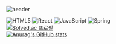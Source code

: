 <!--
**w0obi/w0obi** is a ✨ _special_ ✨ repository because its `README.md` (this file) appears on your GitHub profile.

Here are some ideas to get you started:

- 🔭 I’m currently working on ...
- 🌱 I’m currently learning ...
- 👯 I’m looking to collaborate on ...
- 🤔 I’m looking for help with ...
- 💬 Ask me about ...
- 📫 How to reach me: ...
- 😄 Pronouns: ...
- ⚡ Fun fact: ...
-->
![header](https://capsule-render.vercel.app/api?type=waving&color=gradient&height=200&text=HyeonJeong's%20GITHUB&fontSize=50&animation=fadeIn)

![HTML5](https://img.shields.io/badge/HTML5-E34F26?style=flat-square&logo=html5&logoColor=white)
![React](https://img.shields.io/badge/React-61DAFB?style=flat-square&logo=react&logoColor=white)
![JavaScript](https://img.shields.io/badge/JavaScript-F7DF1E?style=flat-square&logo=javascript&logoColor=white)
![Spring](https://img.shields.io/badge/Spring-6DB33F?style=flat-square&logo=spring&logoColor=white)
<br>
[![Solved.ac 프로필](http://mazassumnida.wtf/api/generate_badge?boj=abia17)](https://solved.ac/profile/abia17)
<br>
[![Anurag's GitHub stats](https://github-readme-stats.vercel.app/api?username=w0obi&custom_title=HyeonJeong)](https://github.com/anuraghazra/github-readme-stats)
<br>

<!-- # Credly Badges
![Cybersecurity Awareness](https://images.credly.com/size/32x32/images/4025d35a-e8cd-43fb-92a1-7babf0221527/blob)
![Lifelong Learning](https://images.credly.com/size/32x32/images/21e16d4d-d2df-46e6-9098-526caab49e63/blob)
![Certiprof Growth Summit](https://images.credly.com/size/32x32/images/eee28d36-fd09-4a07-8f24-b584c56b9a9d/blob) -->
